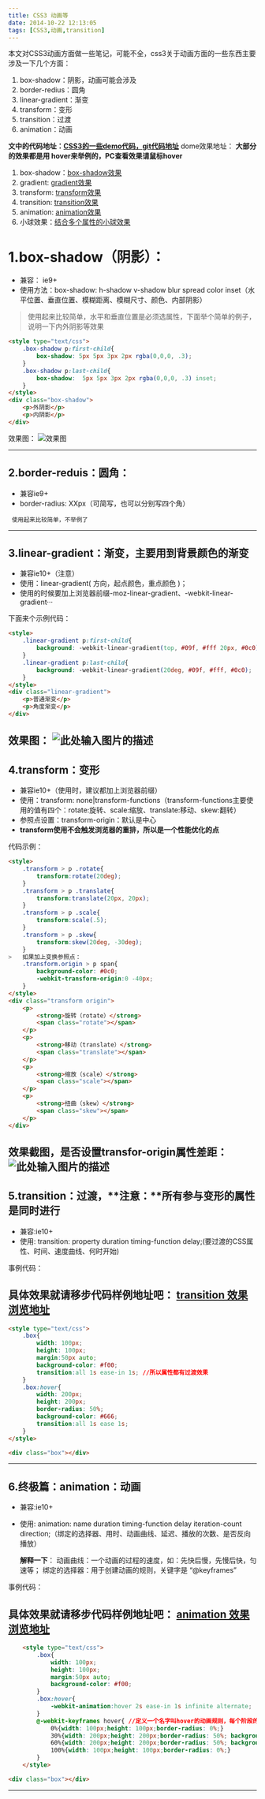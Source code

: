 ```yaml
---
title: CSS3 动画等
date: 2014-10-22 12:13:05
tags: [CSS3,动画,transition]
---
```

本文对CSS3动画方面做一些笔记，可能不全，css3关于动画方面的一些东西主要涉及一下几个方面：

 1. box-shadow：阴影，动画可能会涉及
 2. border-redius：圆角
 3. linear-gradient：渐变
 4. transform：变形
 5. transition：过渡
 6. animation：动画
 <!--more-->
**文中的代码地址：[CSS3的一些demo代码，git代码地址][1]**
dome效果地址：
**大部分的效果都是用 hover来举例的，PC查看效果请鼠标hover**
 1. box-shadow：[box-shadow效果][2]
 2. gradient: [gradient效果][3]
 3. transform: [transform效果][4]
 4. transition: [transition效果][5]
 5. animation:  [animation效果][6]
 6. 小球效果：[结合多个属性的小球效果][7]

1.box-shadow（阴影）：
=========

 - 兼容： ie9+
 - 使用方法：box-shadow: h-shadow v-shadow blur spread color inset（水平位置、垂直位置、模糊距离、模糊尺寸、颜色、内部阴影）
  
> 使用起来比较简单，水平和垂直位置是必须选属性，下面举个简单的例子，说明一下内外阴影等效果
```html
<style type="text/css">
	.box-shadow p:first-child{
		box-shadow: 5px 5px 3px 2px rgba(0,0,0, .3);
	}
	.box-shadow p:last-child{
		box-shadow:  5px 5px 3px 2px rgba(0,0,0, .3) inset;
	}
</style>
<div class="box-shadow">
	<p>外阴影</p>
	<p>内阴影</p>
</div>
```
效果图：
![效果图][8]

----------

2.border-reduis：圆角：
-------------------

 - 兼容ie9+
 - border-radius: XXpx（可简写，也可以分别写四个角）
 
```
 使用起来比较简单，不举例了
```
----------

3.linear-gradient：渐变，主要用到背景颜色的渐变
--------------------------------

 - 兼容ie10+（注意）
 - 使用：linear-gradient( 方向，起点颜色，重点颜色 )；
 - 使用的时候要加上浏览器前缀-moz-linear-gradient、-webkit-linear-gradient···

下面来个示例代码：
```html
<style>
	.linear-gradient p:first-child{
		background: -webkit-linear-gradient(top, #09f, #fff 20px, #0c0);
	}
	.linear-gradient p:last-child{
		background: -webkit-linear-gradient(20deg, #09f, #fff, #0c0);
	}
</style>   
<div class="linear-gradient">
    <p>普通渐变</p>
	<p>角度渐变</p>
</div>
```
效果图：
![此处输入图片的描述][9]
----------
4.transform：变形
-------------------
 - 兼容ie10+（使用时，建议都加上浏览器前缀）
 - 使用：transform: none|transform-functions（transform-functions主要使用的值有四个：rotate:旋转、scale:缩放、translate:移动、skew:翻转）
 - 参照点设置：transform-origin：默认是中心
 - **transform使用不会触发浏览器的重排，所以是一个性能优化的点**
 
代码示例：
```html
<style>
	.transform > p .rotate{
		transform:rotate(20deg);
	}
	.transform > p .translate{
		transform:translate(20px, 20px);
	}
	.transform > p .scale{
		transform:scale(.5);
	}
	.transform > p .skew{
		transform:skew(20deg, -30deg);
	}
> 	如果加上变换参照点：
	.transform.origin > p span{
		background-color: #0c0;
		-webkit-transform-origin:0 -40px;
	}
</style>
<div class="transform origin">
	<p>
		<strong>旋转（rotate）</strong>
		<span class="rotate"></span>
	</p>
	<p>
		<strong>移动（translate）</strong>
		<span class="translate"></span>
	</p>
	<p>
		<strong>缩放（scale）</strong>
		<span class="scale"></span>
	</p>
	<p>
		<strong>扭曲（skew）</strong>
		<span class="skew"></span>
	</p>
</div>
```
效果截图，是否设置transfor-origin属性差距：
![此处输入图片的描述][10]
----------

5.transition：过渡，**注意：**所有参与变形的属性是同时进行
-----------------------
 - 兼容:ie10+
 - 使用: transition: property duration timing-function delay;(要过渡的CSS属性、时间、速度曲线、何时开始)
 
事例代码：

具体效果就请移步代码样例地址吧： [transition 效果浏览地址][11]
---------------------------------------

```html
<style type="text/css">
	.box{
		width: 100px;
		height: 100px;
		margin:50px auto;
		background-color: #f00;
		transition:all 1s ease-in 1s; //所以属性都有过渡效果
	}
	.box:hover{
		width: 200px;
		height: 200px;
		border-radius: 50%;
		background-color: #666;
		transition:all 1s ease 1s;
	}
</style>

<div class="box"></div>
```

----------
6.终极篇：animation：动画
-----------------------
 -  兼容:ie10+
 -  使用: animation: name duration timing-function delay iteration-count direction;（绑定的选择器、用时、动画曲线、延迟、播放的次数、是否反向播放）

    **解释一下**： 
 动画曲线：一个动画的过程的速度，如：先快后慢，先慢后快，匀速等； 绑定的选择器：用于创建动画的规则，关键字是 “@keyframes”
 
事例代码：

具体效果就请移步代码样例地址吧： [animation 效果浏览地址][12]
--------------------------------------


```html
	<style type="text/css">
		.box{
			width: 100px;
			height: 100px;
			margin:50px auto;
			background-color: #f00;
		}
		.box:hover{
			-webkit-animation:hover 2s ease-in 1s infinite alternate;   // 用时2S 先快后慢 延迟1S 无限循环 反向动画
		}
		@-webkit-keyframes hover{ //定义一个名字叫hover的动画规则，每个阶段的变化，都会是动画过渡完成
			0%{width: 100px;height: 100px;border-radius: 0%;}
			30%{width: 200px;height: 200px;border-radius: 50%; background-color: #999}
			60%{width: 200px;height: 200px;border-radius: 50%; background-color: #333}
			100%{width: 100px;height: 100px;border-radius: 0%;}
		}
	</style>

<div class="box"></div>
```


----------


  [1]: https://github.com/shaqihe/myBlog/tree/master/css3_transform
  [2]: http://118.192.156.85:3000/demo/shadow
  [3]: http://118.192.156.85:3000/demo/gradient
  [4]: http://118.192.156.85:3000/demo/transform
  [5]: http://118.192.156.85:3000/demo/transition
  [6]: http://118.192.156.85:3000/demo/animation
  [7]: http://118.192.156.85:3000/demo/ball
  [8]: http://7xqd2y.com1.z0.glb.clouddn.com/box-shadow.png
  [9]: http://7xqd2y.com1.z0.glb.clouddn.com/gradient.png
  [10]: http://7xqd2y.com1.z0.glb.clouddn.com/transform.png
  [11]: http://118.192.156.85:3000/demo/transition
  [12]: http://118.192.156.85:3000/demo/animation
